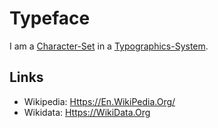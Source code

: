 # Typeface

I am a [Character-Set](700032.md) in a [Typographics-System](8100001.md).

## Links

- Wikipedia: [Https://En.WikiPedia.Org/](https://en.wikipedia.org/wiki/Typeface)
- Wikidata: [Https://WikiData.Org](https://wikidata.org/wiki/Q17451)
